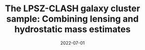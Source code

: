 ---
title: "The LPSZ-CLASH galaxy cluster sample: Combining lensing and hydrostatic mass estimates"
collection: publications
permalink: /publication/2022-07-01-The-LPSZ-CLASH-galaxy-cluster-sample-Combining-lensing-and-hydrostatic-mass-estimates
date: 2022-07-01
venue: 'In the proceedings of mm Universe @ NIKA2 - Observing the mm Universe with the NIKA2 Camera'
citation: ' M. Muñoz-Echeverría,  R. Adam,  P. Ade et al., &quot;The LPSZ-CLASH galaxy cluster sample: Combining lensing and hydrostatic mass estimates.&quot; In the proceedings of mm Universe @ NIKA2 - Observing the mm Universe with the NIKA2 Camera, 2022.'
---